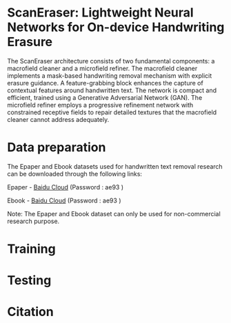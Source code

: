 # ScanEraser: Lightweight Neural Networks for On-device Handwriting Erasure
The ScanEraser architecture consists of two fundamental components: a macrofield cleaner and a microfield refiner. The macrofield cleaner implements a mask-based handwriting removal mechanism with explicit erasure guidance. A feature-grabbing block enhances the capture
of contextual features around handwritten text. The network is compact and efficient, trained using a Generative Adversarial Network (GAN). The microfield refiner employs a progressive refinement network with constrained receptive fields to repair detailed textures that the
macrofield cleaner cannot address adequately.
# Data preparation
The Epaper and Ebook datasets used for handwritten text removal research can be downloaded through the following links:

Epaper - [Baidu Cloud](https://pan.baidu.com/s/1gPMinVglYJMNzcTckGkb3g) (Password : ae93 )  

Ebook - [Baidu Cloud](https://pan.baidu.com/s/1TKdsoSBdCk3GxgliVtaB2Q) (Password : ae93 )

Note: The Epaper and Ebook dataset can only be used for non-commercial research purpose.
# Training

# Testing

# Citation
